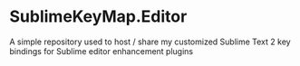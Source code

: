 SublimeKeyMap.Editor
====================

A simple repository used to host / share my customized Sublime Text 2 key bindings for Sublime editor enhancement plugins